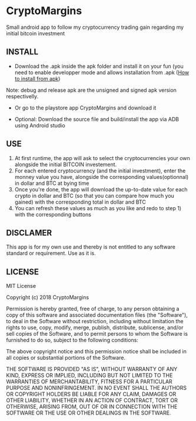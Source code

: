 # CryptoMargins
Small android app to follow my cryptocurrency trading gain regarding my initial bitcoin investment

## INSTALL

* Download the .apk inside the apk folder and install it on your fun (you need to enable developper mode and allows installation from .apk ([How to install from apk](https://www.wikihow.tech/Install-APK-Files-on-Android))

Note: debug and release apk are the unsigned and signed apk version respectivelly.

* Or go to the playstore app CryptoMargins and download it

* Optional:
Download the source file and build/install the app via ADB using Android studio

## USE

1. At first runtime, the app will ask to select the cryptocurrencies your own alongside the initial BITCOIN investement.
2. For each entered cryptocurrency (and the initial investment), enter the monney value you have, alongside the corresponding values(optionnal) in dollar and BTC at bying time
3. Once you're done, the app will download the up-to-date value for each crypto in dollar and BTC (so that you can compare how much you gained) with the corresponding total in dollar and BTC
4. You can refresh these values as much as you like and redo to step 1) with the corresponding buttons

## DISCLAMER

This app is for my own use and thereby is not entitled to any software standard or requirement. Use as it is.

## LICENSE

MIT License

Copyright (c) 2018 CryptoMargins

Permission is hereby granted, free of charge, to any person obtaining a copy
of this software and associated documentation files (the "Software"), to deal
in the Software without restriction, including without limitation the rights
to use, copy, modify, merge, publish, distribute, sublicense, and/or sell
copies of the Software, and to permit persons to whom the Software is
furnished to do so, subject to the following conditions:

The above copyright notice and this permission notice shall be included in all
copies or substantial portions of the Software.

THE SOFTWARE IS PROVIDED "AS IS", WITHOUT WARRANTY OF ANY KIND, EXPRESS OR
IMPLIED, INCLUDING BUT NOT LIMITED TO THE WARRANTIES OF MERCHANTABILITY,
FITNESS FOR A PARTICULAR PURPOSE AND NONINFRINGEMENT. IN NO EVENT SHALL THE
AUTHORS OR COPYRIGHT HOLDERS BE LIABLE FOR ANY CLAIM, DAMAGES OR OTHER
LIABILITY, WHETHER IN AN ACTION OF CONTRACT, TORT OR OTHERWISE, ARISING FROM,
OUT OF OR IN CONNECTION WITH THE SOFTWARE OR THE USE OR OTHER DEALINGS IN THE
SOFTWARE.


